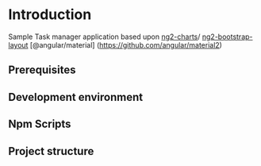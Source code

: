 # Introduction
Sample Task manager application based upon [ng2-charts](https://github.com/valor-software/ng2-charts)/ [ng2-bootstrap-layout](https://github.com/FrontendMatter/ng2-bootstrap-layout) [@angular/material] (https://github.com/angular/material2)

## Prerequisites
## Development environment
## Npm Scripts
## Project structure

